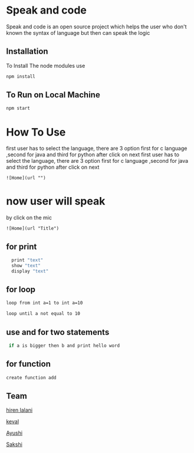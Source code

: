 # Speak and code

Speak and code is an open source project which helps the user who don't known the syntax of language but then can speak the logic 

## Installation

To Install The node modules  use 

```bash
npm install
```

## To Run on Local Machine

```bash
npm start
```


# How To Use 
first user has to select the language, there are 3 option first for c language ,second for java
and third for python 
after click on next
first user has to select the language, there are 3 option first for c language ,second for java and third for python after click on next 
```
![Home](url "")
```
# now user will speak 
by click on the mic
```
![Home](url "Title")
```   
## for print 

```bash
  print "text" 
  show "text" 
  display "text"
```
## for loop

```bash
loop from int a=1 to int a=10
```

```bash
loop until a not equal to 10
```
## use and for two statements 
```bash
 if a is bigger then b and print hello word 

```
##  for  function 

```bash
create function add
```

## Team 

[hiren lalani](https://github.com/hiren14/)

[keval](https://github.com/kevalCoder9106/)

[Ayushi ](https://github.com//)

[Sakshi](https://github.com//)


